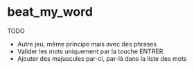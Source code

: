 # beat_my_word

TODO
- Autre jeu, même principe mais avec des phrases
- Valider les mots uniquement par la touche ENTRER
- Ajouter des majuscules par-ci, par-là dans la liste des mots
